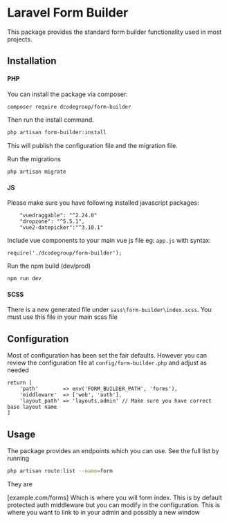 # Laravel Form Builder

This package provides the standard form builder functionality used in most projects.

## Installation
#### PHP
You can install the package via composer:

```bash
composer require dcodegroup/form-builder
```

Then run the install command.

```bash
php artisan form-builder:install
```

This will publish the configuration file and the migration file.

Run the migrations

```bash
php artisan migrate
```

#### JS

Please make sure you have following installed javascript packages:
```
    "vuedraggable": "^2.24.0" 
    "dropzone": "^5.5.1",
    "vue2-datepicker":"^3.10.1"
```
Include vue components to your main vue js file eg: `app.js` with syntax:

```
require('./dcodegroup/form-builder');
```

Run the npm build (dev/prod)

```bash
npm run dev
```


#### SCSS

There is a new generated file under `sass\form-builder\index.scss`. You must use this file in your main scss file 

## Configuration

Most of configuration has been set the fair defaults. However you can review the configuration file at `config/form-builder.php` and adjust as needed

```
return [
    'path'        => env('FORM_BUILDER_PATH', 'forms'),
    'middleware'  => ['web', 'auth'],
    'layout_path' => 'layouts.admin' // Make sure you have correct base layout name
]
```

## Usage

The package provides an endpoints which you can use. See the full list by running
```bash
php artisan route:list --name=form
```

They are

[example.com/forms] Which is where you will form index. This is by default protected auth middleware but you can modify in the configuration. This is where you want to link to in your admin and possibly a new window

```php

```
